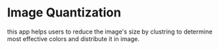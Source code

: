 # Image Quantization
this app helps users to reduce the image's size by clustring to determine most effective colors and distribute it in image.
